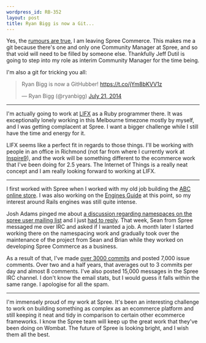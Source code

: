 ```yaml
--- 
wordpress_id: RB-352
layout: post
title: Ryan Bigg is now a Git...
---
```


Yes, the [rumours are true](http://spreecommerce.com/blog/farewell-ryan-bigg), I am leaving Spree Commerce. This makes me a git because there's one and only one Community Manager at Spree, and so that void will need to be filled by someone else. Thankfully Jeff Dutil is going to step into my role as interim Community Manager for the time being.

I'm also a git for tricking you all:

<blockquote class="twitter-tweet" lang="en"><p>Ryan Bigg is now a GitHubber! <a href="https://t.co/jYm8bKVV1z">https://t.co/jYm8bKVV1z</a></p>&mdash; Ryan Bigg (@ryanbigg) <a href="https://twitter.com/ryanbigg/statuses/491321781781684224">July 21, 2014</a></blockquote>
<script async src="//platform.twitter.com/widgets.js" charset="utf-8"></script>

----

I'm actually going to work at [LIFX](http://lifx.co) as a Ruby programmer there. It was exceptionally lonely working in this Melbourne timezone mostly by myself, and I was getting complacent at Spree. I want a bigger challenge while I still have the time and energy for it. 

LIFX seems like a perfect fit in regards to those things. I'll be working with people in an office in Richmond (not far from where I currently work at [Inspire9](http://inspire9.com.au)), and the work will be something different to the ecommerce work that I've been doing for 2.5 years. The Internet of Things is a really neat concept and I am really looking forward to working at LIFX.

----

I first worked with Spree when I worked with my old job building the [ABC online store](https://shop.abc.net.au/). I was also working on the [Engines Guide](https://guides.rubyonrails.org/engines.html) at this point, so my interest around Rails engines was still quite intense. 

Josh Adams pinged me about [a discussion regarding namespaces on the spree user mailing list](https://groups.google.com/forum/#!msg/spree-user/P0iywDQokto) and I just [had to reply](https://groups.google.com/forum/#!msg/spree-user/P0iywDQokto/jhtAftv7RK8J). That week, Sean from Spree messaged me over IRC and asked if I wanted a job. A month later I started working there on the namespacing work and gradually took over the maintenance of the project from Sean and Brian while they worked on developing Spree Commerce as a business.

As a result of that, I've made [over 3000 commits](https://github.com/spree/spree/graphs/contributors) and posted 7,000 issue comments. Over two and a half years, that averages out to 3 commits per day and almost 8 comments. I've also posted 15,000 messages in the Spree IRC channel. I don't know the email stats, but I would guess it falls within the same range. I apologise for all the spam.

----

I'm immensely proud of my work at Spree. It's been an interesting challenge to work on building something as complex as an ecommerce platform and still keeping it neat and tidy in comparison to certain other ecommerce frameworks. I know the Spree team will keep up the great work that they've been doing on Wombat. The future of Spree is looking bright, and I wish them all the best.





